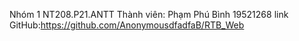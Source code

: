 Nhóm 1 NT208.P21.ANTT
Thành viên: Phạm Phú Bình 19521268
link GitHub:https://github.com/AnonymousdfadfaB/RTB_Web